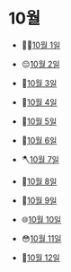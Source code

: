 # 10월

- 👩‍🍳[10월 1일](10.1.md)

- 😔[10월 2일](10.2.md)

- 🥵[10월 3일](10.3.md)

- 🌟[10월 4일](10.4.md)

- 🌲[10월 5일](10.5.md)

- 🦗[10월 6일](10.6.md)

- 🪓[10월 7일](10.7.md)

- 🌱[10월 8일](10.8.md)

- 👢[10월 9일](10.9.md)

- 🌐[10월 10일](10.10.md)

- 😳[10월 11일](10.11.md)

- 🖖[10월 12일](10.12.md)

  
